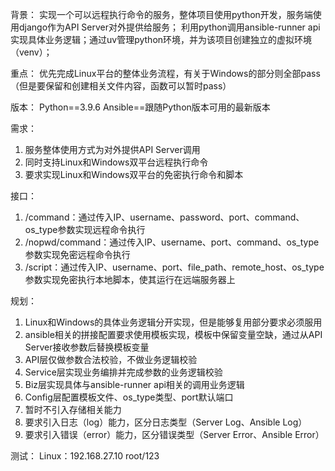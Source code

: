 背景：
实现一个可以远程执行命令的服务，整体项目使用python开发，服务端使用django作为API Server对外提供给服务；
利用python调用ansible-runner api实现具体业务逻辑；通过uv管理python环境，并为该项目创建独立的虚拟环境（venv）；

重点：
优先完成Linux平台的整体业务流程，有关于Windows的部分则全部pass（但是要保留和创建相关文件内容，函数可以暂时pass）

版本：
Python==3.9.6
Ansible==跟随Python版本可用的最新版本

需求：
1. 服务整体使用方式为对外提供API Server调用
2. 同时支持Linux和Windows双平台远程执行命令
3. 要求实现Linux和Windows双平台的免密执行命令和脚本

接口：
1. /command：通过传入IP、username、password、port、command、os_type参数实现远程命令执行
2. /nopwd/command：通过传入IP、username、port、command、os_type参数实现免密远程命令执行
3. /script：通过传入IP、username、port、file_path、remote_host、os_type参数实现免密执行本地脚本，使其运行在远端服务器上

规划：
1. Linux和Windows的具体业务逻辑分开实现，但是能够复用部分要求必须服用
2. ansible相关的拼接配置要求使用模板实现，模板中保留变量空缺，通过从API Server接收参数后替换模板变量
3. API层仅做参数合法校验，不做业务逻辑校验
4. Service层实现业务编排并完成参数的业务逻辑校验
5. Biz层实现具体与ansible-runner api相关的调用业务逻辑
6. Config层配置模板文件、os_type类型、port默认端口
7. 暂时不引入存储相关能力
8. 要求引入日志（log）能力，区分日志类型（Server Log、Ansible Log）
9. 要求引入错误（error）能力，区分错误类型（Server Error、Ansible Error）

测试：
Linux：192.168.27.10 root/123